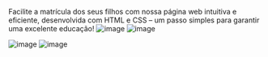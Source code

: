 Facilite a matrícula dos seus filhos com nossa página web intuitiva e eficiente, desenvolvida com HTML e CSS – um passo simples para garantir uma excelente educação!
![image](https://github.com/user-attachments/assets/0ab2781e-6b29-4999-aadb-1c20fea637e0) ![image](https://github.com/user-attachments/assets/a7dd3942-907b-4faf-ac31-5fdf1b87a78c)

![image](https://github.com/user-attachments/assets/1c107ddd-b3c8-4f84-8c4f-05d3f2fe1024)
![image](https://github.com/user-attachments/assets/699d1d96-0bed-4ea5-8cc9-58f24561f925)
